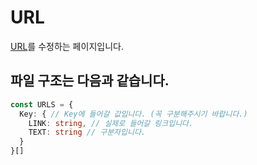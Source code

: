 # URL

[URL](https://econovation.kr/)를 수정하는 페이지입니다.

## 파일 구조는 다음과 같습니다.

```ts
const URLS = {
  Key: { // Key에 들어갈 값입니다. (꼭 구분해주시기 바랍니다.)
    LINK: string, // 실제로 들어갈 링크입니다.
    TEXT: string // 구분자입니다.
  }
}[]
```
